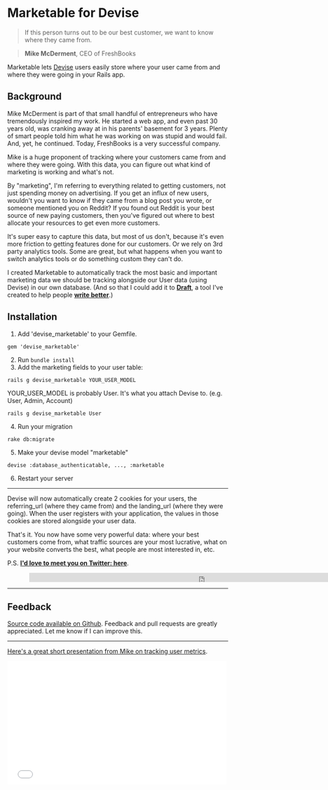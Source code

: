 Marketable for Devise
===================

> If this person turns out to be our best customer, we want to know where they came from. 

> **Mike McDerment**, CEO of FreshBooks 

Marketable lets [Devise](https://github.com/plataformatec/devise) users easily store where your user came from and where they were going in your Rails app.


## Background

Mike McDerment is part of that small handful of entrepreneurs who have tremendously inspired my work. He started a web app, and even past 30 years old, was cranking away at in his parents' basement for 3 years. Plenty of smart people told him what he was working on was stupid and would fail. And, yet, he continued. Today, FreshBooks is a very successful company. 

Mike is a huge proponent of tracking where your customers came from and where they were going. With this data, you can figure out what kind of marketing is working and what's not. 

By "marketing", I'm referring to everything related to getting customers, not just spending money on advertising. If you get an influx of new users, wouldn't you want to know if they came from a blog post you wrote, or someone mentioned you on Reddit? If you found out Reddit is your best source of new paying customers, then you've figured out where to best allocate your resources to get even more customers. 

It's super easy to capture this data, but most of us don't, because it's even more friction to getting features done for our customers. Or we rely on 3rd party analytics tools. Some are great, but what happens when you want to switch analytics tools or do something custom they can't do.

I created Marketable to automatically track the most basic and important marketing data we should be tracking alongside our User data (using Devise) in our own database. (And so that I could add it to [**Draft**](http://draftin.com), a tool I've created to help people [**write better**](http://draftin.com).)

 
## Installation


1) Add 'devise_marketable' to your Gemfile. 

```
gem 'devise_marketable'
```

2) Run `bundle install`
3) Add the marketing fields to your user table: 

```
rails g devise_marketable YOUR_USER_MODEL
```

YOUR_USER_MODEL is probably User. It's what you attach Devise to. (e.g. User, Admin, Account)

```
rails g devise_marketable User
```

4) Run your migration

```
rake db:migrate
```

5) Make your devise model "marketable"

```
devise :database_authenticatable, ..., :marketable
```

6) Restart your server

------------

Devise will now automatically create 2 cookies for your users, the referring_url (where they came from) and the landing_url (where they were going). When the user registers with your application, the values in those cookies are stored alongside your user data. 

That's it. You now have some very powerful data: where your best customers come from, what traffic sources are your most lucrative, what on your website converts the best, what people are most interested in, etc. 

P.S. [**I'd love to meet you on Twitter: here**](http://twitter.com/natekontny). 

<iframe src="https://draftin.com/share_buttons/new.html?url=http%3A%2F%2Fninjasandrobots.com%2Fmarketable-for-devise&title=Marketable%20for%20Devise" scrolling="no" frameborder="0" style="border:none; overflow:hidden;width:800px; height:21px; padding-left:50px" allowtransparency="true" ></iframe>


---------------

Feedback
--------
[Source code available on Github](https://github.com/n8/devise_marketable). Feedback and pull requests are greatly appreciated.  Let me know if I can improve this.

---------------

[Here's a great short presentation from Mike on tracking user metrics](http://vimeo.com/10733370).

<iframe src="//player.vimeo.com/video/10733370" width="500" height="281" frameborder="0" webkitallowfullscreen mozallowfullscreen allowfullscreen></iframe>
